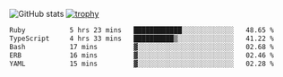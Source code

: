 ![GitHub stats](https://github-readme-stats.vercel.app/api?username=ksk001100&show_icons=true&theme=tokyonight)
[![trophy](https://github-profile-trophy.vercel.app/?username=ksk001100&theme=onedark)](https://github.com/ryo-ma/github-profile-trophy)

<!--START_SECTION:waka-->

```txt
Ruby           5 hrs 23 mins   ████████████░░░░░░░░░░░░░   48.65 %
TypeScript     4 hrs 33 mins   ██████████▒░░░░░░░░░░░░░░   41.22 %
Bash           17 mins         ▓░░░░░░░░░░░░░░░░░░░░░░░░   02.68 %
ERB            16 mins         ▓░░░░░░░░░░░░░░░░░░░░░░░░   02.46 %
YAML           15 mins         ▓░░░░░░░░░░░░░░░░░░░░░░░░   02.28 %
```

<!--END_SECTION:waka-->
